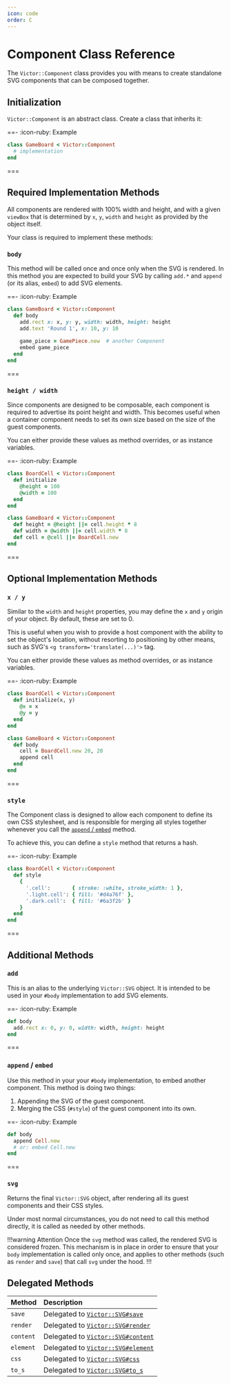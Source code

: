 ```yaml
---
icon: code
order: C
---
```


# Component Class Reference

The `Victor::Component` class provides you with means to create standalone SVG
components that can be composed together.

## Initialization

`Victor::Component` is an abstract class. Create a class that inherits it:

==- :icon-ruby: Example
```ruby
class GameBoard < Victor::Component
  # implementation
end
```
===

## Required Implementation Methods

All components are rendered with 100% width and height, and with a given
`viewBox` that is determined by `x`, `y`, `width` and `height` as provided
by the object itself.

Your class is required to implement these methods:

### `body`

This method will be called once and once only when the SVG is rendered. In
this method you are expected to build your SVG by calling `add.*` and
`append` (or its alias, `embed`) to add SVG elements.

==- :icon-ruby: Example
```ruby
class GameBoard < Victor::Component
  def body
    add.rect x: x, y: y, width: width, height: height
    add.text 'Round 1', x: 10, y: 10
    
    game_piece = GamePiece.new  # another Component
    embed game_piece
  end
end
```
===

### `height / width`

Since components are designed to be composable, each component is required
to advertise its point height and width. This becomes useful when a container
component needs to set its own size based on the size of the guest components.

You can either provide these values as method overrides, or as instance
variables.

==- :icon-ruby: Example
```ruby
class BoardCell < Victor::Component
  def initialize
    @height = 100
    @width = 100
  end
end

class GameBoard < Victor::Component
  def height = @height ||= cell.height * 8
  def width = @width ||= cell.width * 8
  def cell = @cell ||= BoardCell.new
end
```
===

## Optional Implementation Methods

### `x / y`

Similar to the `width` and `height` properties, you may define the `x` and `y`
origin of your object. By default, these are set to 0.

This is useful when you wish to provide a host component with the ability to
set the object's location, without resorting to positioning by other means,
such as SVG's `<g transform='translate(...)'>` tag.

You can either provide these values as method overrides, or as instance
variables.

==- :icon-ruby: Example
```ruby
class BoardCell < Victor::Component
  def initialize(x, y)
    @x = x
    @y = y
  end
end

class GameBoard < Victor::Component
  def body
    cell = BoardCell.new 20, 20
    append cell
  end
end
```
===


### `style`

The Component class is designed to allow each component to define its own CSS
stylesheet, and is responsible for merging all styles together whenever you 
call the [`append` / `embed`](#append--embed) method.

To achieve this, you can define a `style` method that returns a hash.

==- :icon-ruby: Example
```ruby
class BoardCell < Victor::Component
  def style
    {
      '.cell':       { stroke: :white, stroke_width: 1 },
      '.light.cell': { fill: '#d4a76f' },
      '.dark.cell':  { fill: '#6a3f2b' }
    }
  end
end
```
===



## Additional Methods

### `add`

This is an alias to the underlying `Victor::SVG` object. It is intended to be
used in your `#body` implementation to add SVG elements.

==- :icon-ruby: Example
```ruby
def body
  add.rect x: 0, y: 0, width: width, height: height
end
```
===

### `append` / `embed`

Use this method in your your `#body` implementation, to embed another
component. This method is doing two things:

1. Appending the SVG of the guest component.
2. Merging the CSS (`#style`) of the guest component into its own.

==- :icon-ruby: Example
```ruby
def body
  append Cell.new
  # or: embed Cell.new
end
```
===

### `svg`

Returns the final `Victor::SVG` object, after rendering all its guest
components and their CSS styles.

Under most normal circumstances, you do not need to call this method directly,
it is called as needed by other methods.

!!!warning Attention
Once the `svg` method was called, the rendered SVG is considered frozen. This
mechanism is in place in order to ensure that your `body` implementation is
called only once, and applies to other methods (such as `render` and `save`)
that call `svg` under the hood.
!!!


## Delegated Methods

| Method    | Description                                       |
|:----------|:--------------------------------------------------|
| `save`    | Delegated to [`Victor::SVG#save`](svg#save)       |
| `render`  | Delegated to [`Victor::SVG#render`](svg#render)   |
| `content` | Delegated to [`Victor::SVG#content`](svg#content) |
| `element` | Delegated to [`Victor::SVG#element`](svg#element) |
| `css`     | Delegated to [`Victor::SVG#css`](svg#css)         |
| `to_s`    | Delegated to [`Victor::SVG#to_s`](svg#to_S)       |
